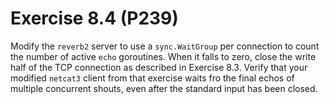 # Exercise 8.4 (P239)

Modify the `reverb2` server to use a `sync.WaitGroup` per connection to count the number of active `echo` goroutines.
When it falls to zero, close the write half of the TCP connection as described in Exercise 8.3.
Verify that your modified `netcat3` client from that exercise waits fro the final echos of multiple concurrent shouts,
even after the standard input has been closed.
